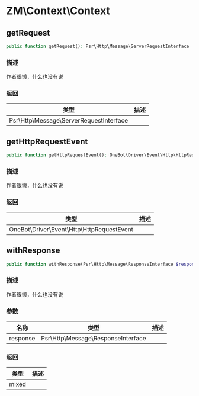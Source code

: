# ZM\Context\Context

## getRequest

```php
public function getRequest(): Psr\Http\Message\ServerRequestInterface
```

### 描述

作者很懒，什么也没有说

### 返回

| 类型 | 描述 |
| ---- | ----------- |
| Psr\Http\Message\ServerRequestInterface |  |


## getHttpRequestEvent

```php
public function getHttpRequestEvent(): OneBot\Driver\Event\Http\HttpRequestEvent
```

### 描述

作者很懒，什么也没有说

### 返回

| 类型 | 描述 |
| ---- | ----------- |
| OneBot\Driver\Event\Http\HttpRequestEvent |  |


## withResponse

```php
public function withResponse(Psr\Http\Message\ResponseInterface $response): mixed
```

### 描述

作者很懒，什么也没有说

### 参数

| 名称 | 类型 | 描述 |
| -------- | ---- | ----------- |
| response | Psr\Http\Message\ResponseInterface |  |

### 返回

| 类型 | 描述 |
| ---- | ----------- |
| mixed |  |
